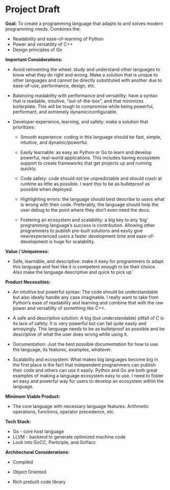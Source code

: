 # Project Draft

**Goal:** To create a programming language that adapts to and solves modern programming needs. Combines the:
- Readability and ease-of-learning of Python
- Power and versatility of  C++
- Design principles of Go


**Important Considerations:**

- Avoid reinventing the wheel: study and understand other languages to know what they do right and wrong. Make a solution that is unique to other languages and cannot be directly substituted with another due to ease-of-use, performance, design, etc.

- Balancing readability with performance and versatility: have a syntax that is readable, intuitive, “out-of-the-box”, and that minimizes boilerplate. This will be tough to compromise while being powerful, performant, and extremely dynamic/configurable.

- Developer experience, learning, and safety: make a solution that prioritizes:

  - Smooth experience: coding in this language should be fast, simple, intuitive, and dynamic/powerful.

  - Easily learnable: as easy as Python or Go to learn and develop powerful, real-world applications. This includes having ecosystem support to create frameworks that get projects up and running quickly.

  - Code safety: code should not be unpredictable and should crash at runtime as little as possible. I want this to be as bulletproof as possible when deployed.

  - Highlighting errors: the language should best describe to users what is wrong with their code. Preferably, the language should help the user debug to the point where they don’t even need the docs.

  - Fostering an ecosystem and scalability: a big key to any ‘big’ programming language’s success is contribution. Allowing other programmers to publish pre-built solutions and easily give new/experienced users a faster development time and ease-of-development is huge for scalability.


**Value / Uniqueness:**

- Safe, learnable, and descriptive: make it easy for programmers to adapt this language and feel like it is competent enough to be their choice. Also make the language descriptive and quick to pick up`


**Product Necessities:** 

- An intuitive but powerful syntax: The code should be understandable but also ideally handle any case imaginable. I really want to take from Python’s ease of readability and learning and combine that with the raw power and versatility of something like C++.

- A safe and descriptive solution: A big (but understandable) pitfall of C is its lack of safety. It is very powerful but can fail quite easily and annoyingly. This language needs to be as bulletproof as possible and be descriptive of what the user does wrong while using it.

- Documentation: Just the best possible documentation for how to use the language, its features, examples, whatever.

- Scalability and ecosystem: What makes big languages become big in the first place is the fact that independent programmers can publish their code and others can use it easily. Python and Go are both great examples of making a language ecosystem easy to use. I need to foster an easy and powerful way for users to develop an ecosystem within the language.


**Minimum Viable Product:**

- The core language with necessary language features.
Arithmetic operations, functions, operator precedence, etc.


**Tech Stack:**

- Go - core host language
- LLVM - backend to generate optimized machine code
- Look into GoCC, Participle, and GoYacc


**Architectural Considerations:**

- Compiled

- Object Oriented

- Rich prebuilt code library